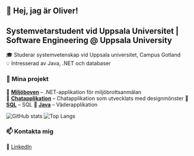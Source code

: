 
## 👋 Hej, jag är Oliver!  
## Systemvetarstudent vid Uppsala Universitet | Software Engineering @ Uppsala University

🎓 Studerar systemvetenskap vid Uppsala universitet, Campus Gotland  
💡 Intresserad av Java, .NET och databaser  

### 📌 Mina projekt  
🔹 **[Miljöboven](https://github.com/dittrepo)** – .NET-applikation för miljöbrottsanmälan  
🔹 **[Chatapplikation](https://github.com/dittrepo)** – Chatapplikation som utvecklats med designmönster
🔹 **[SQL](https://github.com/dittrepo)** – SQL
🔹 **[Java](https://github.com/dittrepo)** – Väderapplikation

![GitHub stats](https://github-readme-stats.vercel.app/api?username=olivergottberg&show_icons=true&theme=tokyonight)
![Top Langs](https://github-readme-stats.vercel.app/api/top-langs/?username=olivergottberg&layout=compact&theme=tokyonight)

### 📫 Kontakta mig  
💼 [LinkedIn](https://www.linkedin.com/in/oliver-gottberg-348043271/)  

